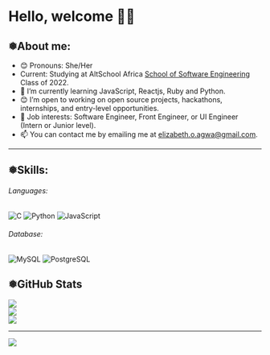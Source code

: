 # Hello, welcome 👋🏾

## ❅About me:

- 😊 Pronouns: She/Her
- Current: Studying at AltSchool Africa [School of Software Engineering](https://altschoolafrica.com/schools/engineering) Class of 2022.
- 🌱 I’m currently learning JavaScript, Reactjs, Ruby and Python.
- 😊 I’m open to working on open source projects, hackathons, internships, and entry-level opportunities.
- 💼 Job interests: Software Engineer, Front Engineer, or UI Engineer (Intern or Junior level).
- 📫 You can contact me by emailing me at elizabeth.o.agwa@gmail.com.

---

## ❅Skills:

###### Languages:

![C](https://img.shields.io/badge/c-%2300599C.svg?style=for-the-badge&logo=c&logoColor=white) ![Python](https://img.shields.io/badge/python-3670A0?style=for-the-badge&logo=python&logoColor=ffdd54) ![JavaScript](https://img.shields.io/badge/javascript-%23323330.svg?style=for-the-badge&logo=javascript&logoColor=%23F7DF1E)

###### Database:

![MySQL](https://img.shields.io/badge/mysql-%2300f.svg?style=for-the-badge&logo=mysql&logoColor=white) ![PostgreSQL](https://img.shields.io/badge/PostgreSQL-316192?style=for-the-badge&logo=postgresql&logoColor=white)

## ❅GitHub Stats

![](https://github-readme-stats.vercel.app/api?username=Agw-a&theme=radical&hide_border=false&include_all_commits=false&count_private=true)<br/>
![](https://github-readme-streak-stats.herokuapp.com/?user=Agw-a&theme=radical&hide_border=false)<br/>
![](https://github-readme-stats.vercel.app/api/top-langs/?username=Agw-a&theme=radical&hide_border=false&include_all_commits=false&count_private=true&layout=compact)

---

[![](https://visitcount.itsvg.in/api?id=Agw-a&icon=0&color=0)](https://visitcount.itsvg.in)
